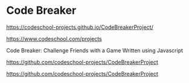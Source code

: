 # Code Breaker  

https://codeschool-projects.github.io/CodeBreakerProject/  


https://www.codeschool.com/projects  



Code Breaker: Challenge Friends with a Game Written using Javascript  

https://github.com/codeschool-projects/CodeBreakerProject  

https://github.com/codeschool-projects/CodeBreakerProject  
